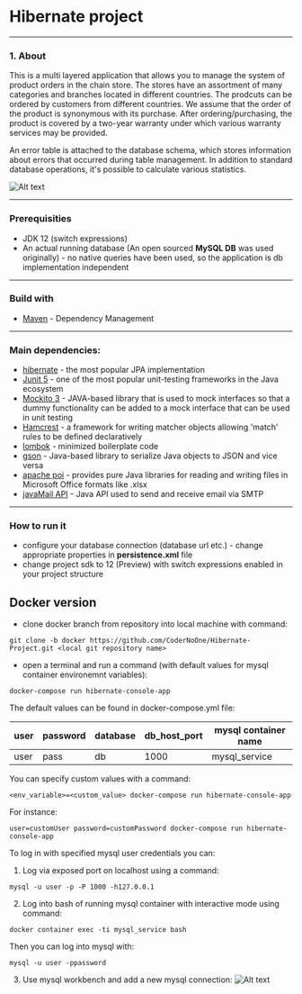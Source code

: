 # Hibernate project
---
### 1. About

This is a multi layered application that allows you to manage the system of product orders in the chain store. The stores have an assortment of many categories and branches located in different countries. The prodcuts can be ordered by customers from different countries. We assume that the order of the product is synonymous with its purchase. After ordering/purchasing, the product is covered by a two-year warranty under which various warranty services may be provided. 

An error table is attached to the database schema, which stores information about errors that occurred during table management.
In addition to standard database operations, it's possible to calculate various statistics.


![Alt text](https://i.imgur.com/plqJMGq.jpg "EER DIAGRAM")
***

### Prerequisities

* JDK 12 (switch expressions)
* An actual running database (An open sourced **MySQL DB** was used originally)  - no native queries have been used, so the application is  db implementation independent
***
### Build with

* [Maven](https://maven.apache.org/) - Dependency Management
***
### Main dependencies:
* [hibernate](https://hibernate.org/) - the most popular JPA implementation
* [Junit 5](https://junit.org/junit5/docs/current/user-guide/) - one of the most popular unit-testing frameworks in the Java ecosystem
* [Mockito 3](https://site.mockito.org/) -  JAVA-based library that is used to mock interfaces so that a dummy functionality can be added to a mock interface that can be used in unit testing
* [Hamcrest](http://hamcrest.org/JavaHamcrest/) - a framework for writing matcher objects allowing 'match' rules to be defined declaratively
* [lombok](https://projectlombok.org/) - minimized boilerplate code
* [gson](https://github.com/google/gson/blob/master/UserGuide.md) - 
Java-based library to serialize Java objects to JSON and vice versa
* [apache poi](https://poi.apache.org/) - provides pure Java libraries for reading and writing files in Microsoft Office formats like .xlsx
* [javaMail API](https://mvnrepository.com/artifact/javax.mail/mail/1.4.7) - Java API used to send and receive email via SMTP
***
### How to run it

* configure your database connection (database url etc.) - change appropriate properties in **persistence.xml** file
* change project sdk to 12 (Preview) with switch expressions enabled in your project structure

## Docker version

* clone docker branch from repository into local machine with command:
```
git clone -b docker https://github.com/CoderNoOne/Hibernate-Project.git <local git repository name>

```
* open a terminal and run a command (with default values for mysql container environemnt variables):

```docker
docker-compose run hibernate-console-app
```
The default values can be found in docker-compose.yml file:

user | password | database | db_host_port | mysql container name
--- | --- | --- | --- | ---
user | pass | db | 1000 | mysql_service

You can specify custom values with a command:

```
<env_variable>=<custom_value> docker-compose run hibernate-console-app
```

For instance:

```
user=customUser password=customPassword docker-compose run hibernate-console-app
```

To log in with specified mysql user credentials you can:

1. Log via exposed port on localhost using a command:

```
mysql -u user -p -P 1000 -h127.0.0.1
```
2. Log into bash of running mysql container with interactive mode using command:

```
docker container exec -ti mysql_service bash
```

Then you can log into mysql with:

```
mysql -u user -ppassword

```
3. Use mysql workbench and add a new mysql connection:
![Alt text](http://i.imgur.com/xb1VlWb.png "MYSQL WORKBENCH")

